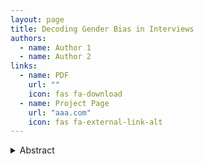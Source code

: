 ```yaml
---
layout: page
title: Decoding Gender Bias in Interviews
authors:
  - name: Author 1
  - name: Author 2
links:
  - name: PDF
    url: ""
    icon: fas fa-download
  - name: Project Page
    url: "aaa.com"
    icon: fas fa-external-link-alt
---
```


<details>
  <summary>Abstract</summary>
  <p>Your abstract goes here...</p>
</details>